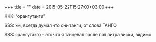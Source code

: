 +++
title = ""
date = 2015-05-22T15:27:00+03:00
+++

KKK: “орангутанги”


SSS: хм, всегда думал что они танги, от слова ТАНГО


SSS: орангутанго - это что я танцевал после пол литра виски, видимо


